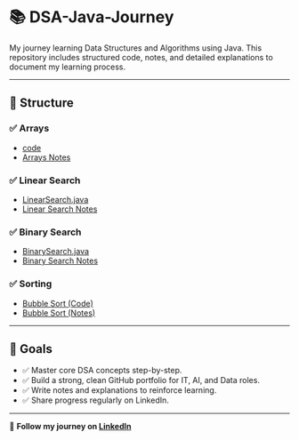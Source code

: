 # 📚 DSA-Java-Journey

My journey learning Data Structures and Algorithms using Java. This repository includes structured code, notes, and detailed explanations to document my learning process.

---

## 📁 Structure

### ✅ Arrays
- [code](./Arrays/code/)
- [Arrays Notes](./Arrays/notes/Arrays_Notes.md) 

### ✅ Linear Search
- [LinearSearch.java](./LinearSearch/code/LinearSearch.java)
- [Linear Search Notes](./LinearSearch/notes/linear-search.md) 

### ✅ Binary Search
- [BinarySearch.java](./BinarySearch/code/BinarySearch.java)
- [Binary Search Notes](./BinarySearch/notes/BinarySearch.md) 

### ✅ Sorting
- [Bubble Sort (Code)](./Sorting/code/BubbleSort.java)
- [Bubble Sort (Notes)](./Sorting/notes/BubbleSort_Notes.md)



---

## 🎯 Goals

- ✅ Master core DSA concepts step-by-step.
- ✅ Build a strong, clean GitHub portfolio for IT, AI, and Data roles.
- ✅ Write notes and explanations to reinforce learning.
- ✅ Share progress regularly on LinkedIn.

---

📌 **Follow my journey on [LinkedIn](https://www.linkedin.com/in/u-prudhvi-chowdary/)**  



